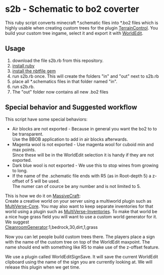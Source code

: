 s2b - Schematic to bo2 coverter
====================
This ruby script converts minecraft *.schematic files into *.bo2 files which is highly usable when creating custom trees for the plugin [TerrainControl](http://dev.bukkit.org/server-mods/terrain-control/). You build your custom tree ingame, select it and export it with [WorldEdit](http://dev.bukkit.org/server-mods/worldedit/).

Usage
---------
1. download the file s2b.rb from this repository.
1. [install ruby](http://www.ruby-lang.org/en/downloads/)
1. [install the nbtfile gem](http://rubygems.org/gems/nbtfile)
1. run s2b.rb once. This will create the folders "in" and "out" next to s2b.rb
1. place all *.schematics files in that folder named "in".
1. run s2b.rb.
1. The "out" folder now contains all new .bo2 files

Special behavior and Suggested workflow
---------
This script have some special behaviors:

 * Air blocks are not exported - Because in general you want the bo2 to to be transparent.<br>Use the BBOB application to add in air blocks afterwards.
 * Magenta wool is not exported - Use magenta wool for cuboid min and max points.<br>Since these will be in the WorldEdit selection it is handy if they are not exported.
 * Dark blue wool is not exported - We use this to stop wines from growing to long.
 * If the name of the .schematic file ends with R5 (as in Root-depth 5) a z-offset of 5 will be used.<br>The numer can of cource be any number and is not limited to 5.

This is how we do it on [MassiveCraft](http://massivecraft.com/custom-terrain):<br>
Create a creative world on your server using a multiworld plugin such as [MultiVerse-Core](http://dev.bukkit.org/server-mods/multiverse-core/). You may also want to keep separate inventories for that world using a plugin such as [MultiVerse-Inventories](http://dev.bukkit.org/server-mods/multiverse-inventories/). To make that world be a nice huge grass field you will want to use a custom world generator for it. We suggest<br> [CleanroomGenerator](http://dev.bukkit.org/server-mods/cleanroomgenerator/):1,bedrock,30,dirt,1,grass

Now you can let people build custom trees there. The players place a sign with the name of the custom tree on top of the WorldEdit maxpoint. The name should end with something like R5 to make use of the z-offset feature.

We use a plugin called WorldEditSignSave. It will save the current WorldEdit clipboard using the name of the sign you are currently looking at. We will release this plugin when we get time.